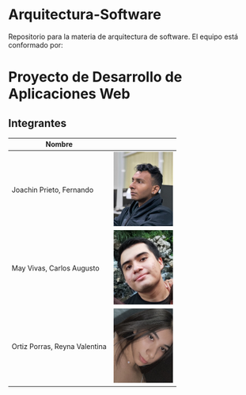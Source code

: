 # Arquitectura-Software

Repositorio para la materia de arquitectura de software. El equipo está conformado por:
# Proyecto de Desarrollo de Aplicaciones Web

## Integrantes 

| Nombre | <!-- --> |
|--------|-|
|Joachin Prieto, Fernando|<img src="/img/JoachinFernando.jpeg" width="120" height="150">|
|May Vivas, Carlos Augusto| <img src="/img/MayCarlos.jpg" width="120" height="150"> |
|Ortiz Porras, Reyna Valentina| <img src="/img/ValentinaOrtizPorras.jpeg" width="120" height="150">|
